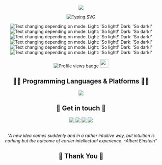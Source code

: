 <div align='center'>

  ![](https://capsule-render.vercel.app/api?type=waving&height=200&color=0F0FF0&text=Hello,%20I'm%20Abdelrahman!&fontColor=FFFF&fontAlign=50&fontAlignY=40&animation=fadeIn)

  <p align="center"> 
    <a href="https://git.io/typing-svg"><img
        src="https://readme-typing-svg.herokuapp.com?font=Fira+Code&duration=3000&pause=500&color=F75C7E&center=true&random=false&width=720&lines=Computer+Engineering+Senior+and+Software+Engineer;Aspiring+to+learn+new+things+and+sharpen+my+skills"
        alt="Typing SVG" /></a>
  </p> 

</div>


<div align='center'>
  <picture>
    <source media="(prefers-color-scheme: dark)"
      srcset="http://github-profile-summary-cards.vercel.app/api/cards/profile-details?username=Abdulrahman-Mostafa10&theme=github_dark">
    <img alt="Text changing depending on mode. Light: 'So light!' Dark: 'So dark!'"
      src="http://github-profile-summary-cards.vercel.app/api/cards/profile-details?username=Abdulrahman-Mostafa10&theme=nord_bright">
  </picture>

  <picture>
    <source media="(prefers-color-scheme: dark)"
      srcset="http://github-profile-summary-cards.vercel.app/api/cards/repos-per-language?username=Abdulrahman-Mostafa10&theme=github_dark">
    <img alt="Text changing depending on mode. Light: 'So light!' Dark: 'So dark!'"
      src="http://github-profile-summary-cards.vercel.app/api/cards/repos-per-language?username=Abdulrahman-Mostafa10&theme=nord_bright">
  </picture>

  <picture>
    <source media="(prefers-color-scheme: dark)"
      srcset="http://github-profile-summary-cards.vercel.app/api/cards/most-commit-language?username=Abdulrahman-Mostafa10&theme=github_dark">
    <img alt="Text changing depending on mode. Light: 'So light!' Dark: 'So dark!'"
      src="http://github-profile-summary-cards.vercel.app/api/cards/most-commit-language?username=Abdulrahman-Mostafa10&theme=nord_bright">
  </picture>

  <picture>
    <source media="(prefers-color-scheme: dark)"
      srcset="http://github-profile-summary-cards.vercel.app/api/cards/stats?username=Abdulrahman-Mostafa10&theme=github_dark">
    <img alt="Text changing depending on mode. Light: 'So light!' Dark: 'So dark!'"
      src="http://github-profile-summary-cards.vercel.app/api/cards/stats?username=Abdulrahman-Mostafa10&theme=nord_bright">
  </picture>

  <picture>
    <source media="(prefers-color-scheme: dark)"
      srcset="http://github-profile-summary-cards.vercel.app/api/cards/productive-time?username=Abdulrahman-Mostafa10&theme=github_dark&utcOffset=8">
    <img alt="Text changing depending on mode. Light: 'So light!' Dark: 'So dark!'"
      src="http://github-profile-summary-cards.vercel.app/api/cards/productive-time?username=Abdulrahman-Mostafa10&theme=nord_bright&utcOffset=8">
  </picture>
  </br>
  <picture>
    <source media="(prefers-color-schema: dark)"
      srcset="https://github-readme-stats.vercel.app/api/top-langs/?username=Abdulrahman-Mostafa10&layout=compact&theme=github_dark&utcOffset=8">
    <img alt="Text changing depending on mode. Light: 'So light!' Dark: 'So dark!'"
      src="https://github-readme-stats.vercel.app/api/top-langs/?username=Abdulrahman-Mostafa10&layout=compact&theme=github_dark&utcOffset=8">
  </picture>
  </br>
  <p align="center">
    <img src="https://komarev.com/ghpvc/?username=Abdulrahman-Mostafa10&label=Profile%20views&color=999999&style=flat"
      alt="Profile views badge" />
    <img src="https://i.giphy.com/media/v1.Y2lkPTc5MGI3NjExamZrcmUyN3NxNGd1Yjk3bWdzaGF1Zm5zMXVnem45ZHo2dnV5aGdvdiZlcD12MV9pbnRlcm5hbF9naWZfYnlfaWQmY3Q9Zw/z1HdiobjzYIrm/giphy.gif" width="27"/> 
  </p>
</div>

<div align='center'>
  <h2> 👨‍💻 Programming Languages & Platforms 👩‍💻 </h2>
  <a href="https://skillicons.dev/"><img
      src="https://skillicons.dev/icons?i=pytorch,tensorflow,opencv,rails,nodejs,expressjs,spring,deno,graphql,react,vercel,heroku,aws,docker,ts,js,java,cs,cpp,c,python,ruby,v,mysql,postgresql,sequelize,html,css,sass,git,pug,linux,bash,postman,arduino" /></a>
</div>

<div align='center'>
  <h2> 💬 Get in touch 💬 </h2>
  <a href="https://x.com/_AMostafa_/">
    <img src="https://skillicons.dev/icons?i=twitter" />
  </a>
  <a href="https://www.linkedin.com/in/abdulrahmannmostafa/">
    <img src="https://skillicons.dev/icons?i=linkedin" />
  </a>
  <a href="https://discord.com/channels/@me">
    <img src="https://skillicons.dev/icons?i=discord" />
  </a>
  <a href="https://stackoverflow.com/users/23028306/abd-el-rahman-mostafa">
    <img src="https://skillicons.dev/icons?i=stackoverflow" />
  </a>
</div>

<br>
<p align='center'><i> "A new idea comes suddenly and in a rather intuitive way, but intuition is nothing but the outcome
    of earlier intellectual experience. -Albert Einstein" </i></p>


<div align='center'>
  <h2> 💖 Thank You 💖 </h2>
